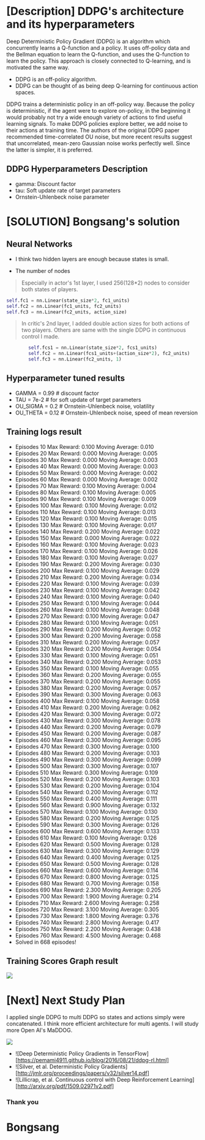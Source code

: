 [image1]: result.png
[image2]: https://openai.com/content/images/2017/06/chase_gif_final.gif


# [Description] DDPG's architecture and its hyperparameters
Deep Deterministic Policy Gradient (DDPG) is an algorithm which concurrently learns a Q-function and a policy. 
It uses off-policy data and the Bellman equation to learn the Q-function, and uses the Q-function to learn the policy.
This approach is closely connected to Q-learning, and is motivated the same way.
- DDPG is an off-policy algorithm.
- DDPG can be thought of as being deep Q-learning for continuous action spaces.

DDPG trains a deterministic policy in an off-policy way. Because the policy is deterministic, if the agent were to explore on-policy, in the beginning it would probably not try a wide enough variety of actions to find useful learning signals. 
To make DDPG policies explore better, we add noise to their actions at training time. The authors of the original DDPG paper recommended time-correlated OU noise, but more recent results suggest that uncorrelated, mean-zero Gaussian noise works perfectly well. Since the latter is simpler, it is preferred.


## DDPG Hyperparameters Description
- gamma: Discount factor
- tau: Soft update rate of target parameters
- Ornstein-Uhlenbeck noise parameter

# [SOLUTION] Bongsang's solution
## Neural Networks
- I think two hidden layers are enough because states is small.

- The number of nodes
> Especially in actor's 1st layer, I used 256(128*2) nodes to consider both states of players.
```python
self.fc1 = nn.Linear(state_size*2, fc1_units)
self.fc2 = nn.Linear(fc1_units, fc2_units)
self.fc3 = nn.Linear(fc2_units, action_size)
```
> In critic's 2nd layer, I added double action sizes for both actions of two players.
> Others are same with the single DDPG in continuous control I made.
```python
        self.fcs1 = nn.Linear(state_size*2, fcs1_units)
        self.fc2 = nn.Linear(fcs1_units+(action_size*2), fc2_units)
        self.fc3 = nn.Linear(fc2_units, 1)
```

## Hyperparameter tuned results
- GAMMA = 0.99            # discount factor
- TAU = 7e-2              # for soft update of target parameters
- OU_SIGMA = 0.2          # Ornstein-Uhlenbeck noise, volatility
- OU_THETA = 0.12         # Ornstein-Uhlenbeck noise, speed of mean reversion

## Training logs result
- Episodes 10	Max Reward: 0.100	Moving Average: 0.010
- Episodes 20	Max Reward: 0.000	Moving Average: 0.005
- Episodes 30	Max Reward: 0.000	Moving Average: 0.003
- Episodes 40	Max Reward: 0.000	Moving Average: 0.003
- Episodes 50	Max Reward: 0.000	Moving Average: 0.002
- Episodes 60	Max Reward: 0.000	Moving Average: 0.002
- Episodes 70	Max Reward: 0.100	Moving Average: 0.004
- Episodes 80	Max Reward: 0.100	Moving Average: 0.005
- Episodes 90	Max Reward: 0.100	Moving Average: 0.009
- Episodes 100	Max Reward: 0.100	Moving Average: 0.012
- Episodes 110	Max Reward: 0.100	Moving Average: 0.013
- Episodes 120	Max Reward: 0.100	Moving Average: 0.015
- Episodes 130	Max Reward: 0.100	Moving Average: 0.017
- Episodes 140	Max Reward: 0.200	Moving Average: 0.022
- Episodes 150	Max Reward: 0.000	Moving Average: 0.022
- Episodes 160	Max Reward: 0.100	Moving Average: 0.023
- Episodes 170	Max Reward: 0.100	Moving Average: 0.026
- Episodes 180	Max Reward: 0.100	Moving Average: 0.027
- Episodes 190	Max Reward: 0.200	Moving Average: 0.030
- Episodes 200	Max Reward: 0.100	Moving Average: 0.029
- Episodes 210	Max Reward: 0.200	Moving Average: 0.034
- Episodes 220	Max Reward: 0.100	Moving Average: 0.039
- Episodes 230	Max Reward: 0.100	Moving Average: 0.042
- Episodes 240	Max Reward: 0.100	Moving Average: 0.040
- Episodes 250	Max Reward: 0.100	Moving Average: 0.044
- Episodes 260	Max Reward: 0.100	Moving Average: 0.048
- Episodes 270	Max Reward: 0.100	Moving Average: 0.047
- Episodes 280	Max Reward: 0.100	Moving Average: 0.051
- Episodes 290	Max Reward: 0.200	Moving Average: 0.052
- Episodes 300	Max Reward: 0.200	Moving Average: 0.058
- Episodes 310	Max Reward: 0.200	Moving Average: 0.057
- Episodes 320	Max Reward: 0.200	Moving Average: 0.054
- Episodes 330	Max Reward: 0.100	Moving Average: 0.051
- Episodes 340	Max Reward: 0.200	Moving Average: 0.053
- Episodes 350	Max Reward: 0.100	Moving Average: 0.055
- Episodes 360	Max Reward: 0.200	Moving Average: 0.055
- Episodes 370	Max Reward: 0.200	Moving Average: 0.055
- Episodes 380	Max Reward: 0.200	Moving Average: 0.057
- Episodes 390	Max Reward: 0.300	Moving Average: 0.063
- Episodes 400	Max Reward: 0.100	Moving Average: 0.058
- Episodes 410	Max Reward: 0.200	Moving Average: 0.062
- Episodes 420	Max Reward: 0.300	Moving Average: 0.072
- Episodes 430	Max Reward: 0.300	Moving Average: 0.078
- Episodes 440	Max Reward: 0.200	Moving Average: 0.079
- Episodes 450	Max Reward: 0.200	Moving Average: 0.087
- Episodes 460	Max Reward: 0.300	Moving Average: 0.095
- Episodes 470	Max Reward: 0.300	Moving Average: 0.100
- Episodes 480	Max Reward: 0.200	Moving Average: 0.103
- Episodes 490	Max Reward: 0.300	Moving Average: 0.099
- Episodes 500	Max Reward: 0.300	Moving Average: 0.107
- Episodes 510	Max Reward: 0.300	Moving Average: 0.109
- Episodes 520	Max Reward: 0.200	Moving Average: 0.103
- Episodes 530	Max Reward: 0.200	Moving Average: 0.104
- Episodes 540	Max Reward: 0.200	Moving Average: 0.112
- Episodes 550	Max Reward: 0.400	Moving Average: 0.111
- Episodes 560	Max Reward: 0.900	Moving Average: 0.132
- Episodes 570	Max Reward: 0.100	Moving Average: 0.130
- Episodes 580	Max Reward: 0.200	Moving Average: 0.125
- Episodes 590	Max Reward: 0.300	Moving Average: 0.126
- Episodes 600	Max Reward: 0.600	Moving Average: 0.133
- Episodes 610	Max Reward: 0.100	Moving Average: 0.126
- Episodes 620	Max Reward: 0.500	Moving Average: 0.128
- Episodes 630	Max Reward: 0.300	Moving Average: 0.129
- Episodes 640	Max Reward: 0.400	Moving Average: 0.125
- Episodes 650	Max Reward: 0.500	Moving Average: 0.128
- Episodes 660	Max Reward: 0.600	Moving Average: 0.114
- Episodes 670	Max Reward: 0.800	Moving Average: 0.125
- Episodes 680	Max Reward: 0.700	Moving Average: 0.158
- Episodes 690	Max Reward: 2.300	Moving Average: 0.205
- Episodes 700	Max Reward: 1.900	Moving Average: 0.214
- Episodes 710	Max Reward: 2.600	Moving Average: 0.258
- Episodes 720	Max Reward: 3.100	Moving Average: 0.305
- Episodes 730	Max Reward: 1.800	Moving Average: 0.376
- Episodes 740	Max Reward: 2.800	Moving Average: 0.417
- Episodes 750	Max Reward: 2.200	Moving Average: 0.438
- Episodes 760	Max Reward: 4.500	Moving Average: 0.468
- Solved in 668 episodes!                 


## Training Scores Graph result
![][image1]

# [Next] Next Study Plan
I applied single DDPG to multi DDPG so states and actions simply were concatenated.
I think more efficient architecture for multi agents. I will study more Open AI's MaDDOG.

![][image2]



- ![Deep Deterministic Policy Gradients in TensorFlow][https://pemami4911.github.io/blog/2016/08/21/ddpg-rl.html]
- ![Silver, et al. Deterministic Policy Gradients][http://jmlr.org/proceedings/papers/v32/silver14.pdf]
- ![Lillicrap, et al. Continuous control with Deep Reinforcement Learning][http://arxiv.org/pdf/1509.02971v2.pdf]


### Thank you
# Bongsang
